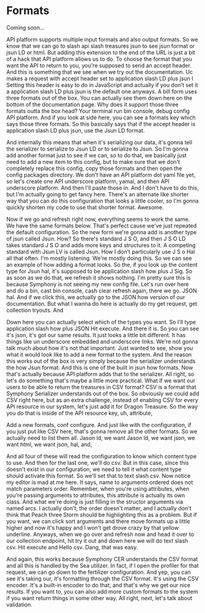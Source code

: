 # Formats

Coming soon...

API platform supports multiple input formats and also output formats. So we know that
we can go to slash api slash treasures jsun to see jsun format or jsun LD or html.
But adding this extension to the end of the URL is just a bit of a hack that API
platform allows us to do. To choose the format that you want the API to return to
you, you're supposed to send an accept header. And this is something that we see when
we try out the documentation. Uc makes a request with accept header set to
application slash LD plus jsun I Setting this header is easy to do in JavaScript and
actually if you don't set it a application slash LD plus jsun is the default one
anyways. A bill form uses three formats out of the box. You can actually see them
down here on the bottom of the documentation page. Why does it support those three
formats outta the box head? Your terminal run bin console, debug config API platform.
And if you look at side here, you can see a formats key which says those three
formats. So this basically says that if the accept header is application slash LD
plus jsun, use the Jsun LD format.

And internally this means that when it's serializing our data, it's gonna tell the
serializer to serialize to Jsun LD or to serialize to Jsun. So I'm gonna add another
format just to see if we can, so to do that, we basically just need to add a new item
to this config, but to make sure that we don't completely replace this config, copy
those formats and then open the config packages directory. We don't have an API
platform dot yaml file yet, so let's create one API underscore platform, yamal, and
then API underscore platform. And then I'll paste those in. And I don't have to do
this, but I'm actually going to get fancy here. There's an alternate like shorter way
that you can do this configuration that looks a little cooler, so I'm gonna quickly
shorten my code to use that shorter format. Awesome.

Now if we go and refresh right now, everything seems to work the same. We have the
same formats below. That's perfect cause we've just repeated the default
configuration. So the new form we're gonna add is another type of jsun called Jsun.
How? So there's standard J S O, and then J S O LD takes standard J S O and adds more
keys and structures to it. A competing standard with Jsun LV is called Jsun. How I
don't particularly use J S o Hal all that often. I'm mostly listening. We're mostly
doing this. So we can see an example of how adding a format looks. So the, if you
look up the content type for Jsun hal, it's supposed to be application slash how plus
J Sig. So as soon as we do that, we refresh it shows nothing. I'm pretty sure this is
because Symphony is not seeing my new config file. Let's run over here and do a bin,
cast bin console, cash clear refresh again, there we go. JSON hal. And if we click
this, we actually go to the JSON how version of our documentation. But what I wanna
do here is actually do my get request, get collection tryouts. And

Down here you can actually select which of the types you want. So I'll type
application slash how plus JSON Hit execute. And there it is. So you can see it's
json, it's got our same results. It just looks a little bit different. It has things
like un underscore embedded and underscore links. We're not gonna talk much about how
it's not that important. Just wanted to see, show you what it would look like to add
a new format to the system. And the reason this works out of the box is very simply
because the serializer understands the how Jsun format. And this is one of the built
in jsun how formats. Now that's actually because API platform adds that to the
serializer. All right, so let's do something that's maybe a little more practical.
What if we want our users to be able to return the treasures in CSV format? CSV is a
format that Symphony Serializer understands out of the box. So obviously we could add
CSV right here, but as an extra challenge, instead of enabling CSV for every API
resource in our system, let's just add it for Dragon Treasure. So the way you do that
is inside of the API resource key, uh, attribute,

Add a new formats, conf configure. And just like with the configuration, if you just
put like CSV here, that's gonna remove all the other formats. So we actually need to
list them all. Jason ld, we want Jason ld, we want json, we want html, we want json,
hal, and,

And all four of these will read the configuration to know which content type to use.
And then for the last one, we'll do csv. But in this case, since this doesn't exist
in our configuration, we need to tell it what content type should activate this
format. So we'll set that to text slash csv. Now notice my editor is mad at me here.
It says, name to arguments ordered does not match parameters order. Remember, when
you're using attributes, when you're passing arguments to attributes, this attribute
is actually its own class. And what we're doing is just filling in the structor
arguments via named arcs. I actually don't, the order doesn't matter, and I actually
don't think that Peach three Storm should be highlighting this as a problem. But if
you want, we can click sort arguments and there move formats up a little higher and
now it's happy and I won't get drove crazy by that yellow underline. Anyways, when we
go over and refresh now and head it over to our collection endpoint, hit try it out
and down here we will do text slash csv. Hit execute and Hello csv. Dang, that was
easy.

And again, this works because Symphony CER understands the CSV format and all this is
handled by the Sea utilizer. In fact, if I open the profiler for that request, we can
go down to the fertilizer configuration. And yep, you can see it's taking our, it's
formatting through the CSV format. It's using the CSV encoder. It's a built-in
encoder to do that, and that's why we get our nice results. If you want to, you can
also add more custom formats to the system if you want return things in some other
way. All right, next, let's talk about validation.

